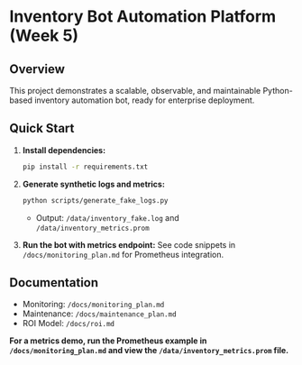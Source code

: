 # Inventory Bot Automation Platform (Week 5)

## Overview
This project demonstrates a scalable, observable, and maintainable Python-based inventory automation bot, ready for enterprise deployment.

## Quick Start
1. **Install dependencies:**
   ```bash
   pip install -r requirements.txt
   ```
2. **Generate synthetic logs and metrics:**
   ```bash
   python scripts/generate_fake_logs.py
   ```
   - Output: `/data/inventory_fake.log` and `/data/inventory_metrics.prom`

3. **Run the bot with metrics endpoint:**
   See code snippets in `/docs/monitoring_plan.md` for Prometheus integration.

## Documentation
- Monitoring: `/docs/monitoring_plan.md`
- Maintenance: `/docs/maintenance_plan.md`
- ROI Model: `/docs/roi.md`

**For a metrics demo, run the Prometheus example in `/docs/monitoring_plan.md` and view the `/data/inventory_metrics.prom` file.**
